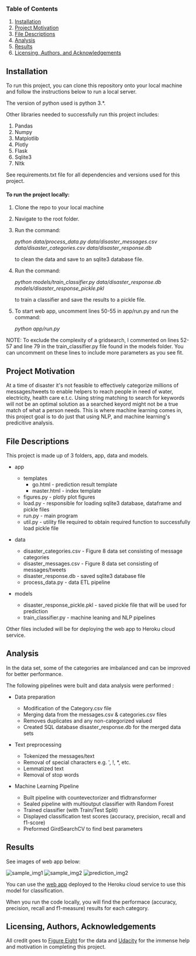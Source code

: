 ### Table of Contents

1. [Installation](#installation)
2. [Project Motivation](#motivation)
3. [File Descriptions](#files)
4. [Analysis](#analysis)
5. [Results](#results)
6. [Licensing, Authors, and Acknowledgements](#licensing)

## Installation <a name="installation"></a>

To run this project, you can clone this repository onto your local machine and follow the instructions below to run a local server.

The version of python used is python 3.*. 

Other libraries needed to successfully run this project includes:

1. Pandas
2. Numpy
3. Matplotlib
4. Plotly
5. Flask
6. Sqlite3
7. Nltk

See requirements.txt file for all dependencies and versions used for this project.

#### To run the project locally:

1. Clone the repo to your local machine
2. Navigate to the root folder.
3. Run the command: 
   
   *python data/process_data.py data/disaster_messages.csv data/disaster_categories.csv data/disaster_response.db* 
   
   to clean the data and save to an sqlite3 database file.
4. Run the command: 
   
   *python models/train_classifier.py data/disaster_response.db models/disaster_response_pickle.pkl* 
   
   to train a classifier and save the results to a pickle file.
5. To start web app, uncomment lines 50-55 in app/run.py and run the command:

    *python app/run.py*

NOTE: To exclude the complexity of a gridsearch, I commented on lines 52-57 and line 79 in the train_classifier.py file found in the models folder. You can uncomment on these lines to include more parameters as you see fit.

## Project Motivation<a name="motivation"></a>

At a time of disaster it's not feasible to effectively categorize millions of messages/tweets to enable helpers to reach people in need of water, electricity, health care e.t.c. Using string matching to search for keywords will not be an optimal solution as a searched keyord might not be a true match of what a person needs. This is where machine learning comes in, this project goal is to do just that using NLP, and machine learning's predicitive analysis.


## File Descriptions <a name="files"></a>

This project is made up of 3 folders, app, data and models.

* app
    * templates
        * go.html - prediction result template
        * master.html - index template
    * figures.py - plotly plot figures 
    * load.py - responsible for loading sqlite3 database, dataframe and pickle files
    * run.py - main program
    * util.py - utility file required to obtain required function to successfully load pickle file

* data
    * disaster_categories.csv - Figure 8 data set consisting of message categories
    * disaster_messages.csv - Figure 8 data set consisting of messages/tweets
    * disaster_response.db - saved sqlite3 database file
    * process_data.py - data ETL pipeline
    
* models
    * disaster_response_pickle.pkl - saved pickle file that will be used for prediction
    * train_classifier.py - machine leaning and NLP pipelines

Other files included will be for deploying the web app to Heroku cloud service.

## Analysis <a name="analysis"></a>

In the data set, some of the categories are imbalanced and can be improved for better performance. 

The following pipelines were built and data analysis were performed :

* Data preparation
    * Modification of the Category.csv file
    * Merging data from the messages.csv & categories.csv files
    * Removes duplicates and any non-categorized valued
    * Created SQL database disaster_response.db for the merged data sets

* Text preprocessing
    * Tokenized the messages/text
    * Removal of special characters e.g. ', !, *, etc.
    * Lemmatized text
    * Removal of stop words

* Machine Learning Pipeline
    * Built pipeline with countevectorizer and tfidtransformer
    * Sealed pipeline with multioutput classifier with Random Forest
    * Trained classifier (with Train/Test Split)
    * Displayed classification test scores (accuracy, precision, recall and f1-score)
    * Preformed GirdSearchCV to find best parameters


## Results<a name="results"></a>

See images of web app below:

![sample_img1](https://user-images.githubusercontent.com/16907846/116956088-4e0ff680-ac8c-11eb-8fe3-8cf050231069.JPG)
![sample_img2](https://user-images.githubusercontent.com/16907846/116956093-523c1400-ac8c-11eb-85a7-a32af57e45fa.JPG)
![prediction_img2](https://user-images.githubusercontent.com/16907846/116956100-549e6e00-ac8c-11eb-9dbc-7e4d5a18a0ef.JPG)


You can use the [web app]() deployed to the Heroku cloud service to use this model for classification. 

When you run the code locally, you will find the performace (accuracy, precision, recall and f1-measure) results for each category. 


## Licensing, Authors, Acknowledgements<a name="licensing"></a>

All credit goes to [Figure Eight](https://appen.com/) for the data and [Udacity](https://www.udacity.com/) for the immense help and motivation in completing this project.
